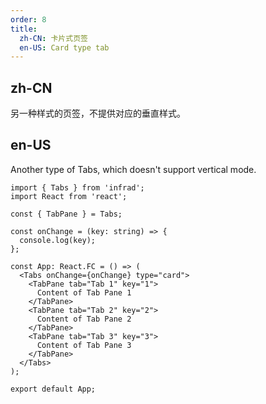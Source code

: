 ```yaml
---
order: 8
title:
  zh-CN: 卡片式页签
  en-US: Card type tab
---
```


## zh-CN

另一种样式的页签，不提供对应的垂直样式。

## en-US

Another type of Tabs, which doesn't support vertical mode.

```tsx
import { Tabs } from 'infrad';
import React from 'react';

const { TabPane } = Tabs;

const onChange = (key: string) => {
  console.log(key);
};

const App: React.FC = () => (
  <Tabs onChange={onChange} type="card">
    <TabPane tab="Tab 1" key="1">
      Content of Tab Pane 1
    </TabPane>
    <TabPane tab="Tab 2" key="2">
      Content of Tab Pane 2
    </TabPane>
    <TabPane tab="Tab 3" key="3">
      Content of Tab Pane 3
    </TabPane>
  </Tabs>
);

export default App;
```
